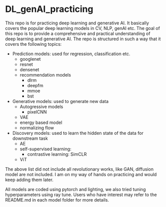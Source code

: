 # DL_genAI_practicing

This repo is for practicing deep learning and generative AI. It basically covers the popular deep learning models in CV, NLP, genAI etc.
The goal of this repo is to provide a comprehensive and practical understanding of deep learning and generative AI. The repo is structured in such a way that it covers the following topics:

- Prediction models: used for regression, classification etc.
  - googlenet
  - resnet
  - densenet
  - recommendation models
    - dlrm
    - deepfm
    - mmoe
    - bst
- Generative models: used to generate new data
  - Autogressive models
    - pixelCNN
  - VAE
  - energy based model
  - normalizing flow
- Discovery models: used to learn the hidden state of the data for downstream task
  - AE
  - self-supervised learning:
    - contrastive learning: SimCLR
  - ViT

The above list did not include all revolutionary works, like GAN, diffusion model are not included. I am on my way of hands on practicing and would keep adding them later.

All models are coded using pytorch and lighting, we also tried tuning hyperparameters using ray tune. Users who have interest may refer to the README.md in each model folder for more details.